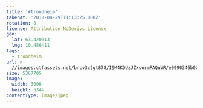 ```yaml
---
title: '#trondheim'
takenAt: '2018-04-29T11:13:25.000Z'
rotation: 0
license: Attribution-NoDerivs License
geo:
  lat: 63.420013
  lng: 10.486411
tags:
  - trondheim
url: >-
  //images.ctfassets.net/bncv3c2gt878/I9M4KDUzJZxsormPAQuVR/e0990346b028245322af2fb00a48d5ae/trondheim_41943880921_o
size: 5367705
image:
  width: 3006
  height: 5344
contentType: image/jpeg
---
```



